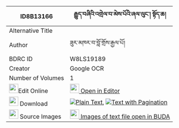 |ID8B13166|རྒྱུད་བཞིའི་འགྲེལ་བ་མེས་པོའི་ཞལ་ལུང་། སྟོད་ཆ། 
| --- | --- 
|Alternative Title |
|Author| ཟུར་མཁར་བ་བློ་གྲོས་རྒྱལ་པོ།
|BDRC ID | W8LS19189
|Creator | Google OCR
|Number of Volumes| 1
|<img width="25" src="https://img.icons8.com/color/25/000000/edit-property.png">Edit Online| [<img width="25" src="https://avatars.githubusercontent.com/u/45091458?s=200&v=4"> Open in Editor](http://editor.openpecha.org/ID8B13166)
|<img width="25" src="https://img.icons8.com/fluent/48/000000/download-2.png"/>  Download | [![](https://img.icons8.com/color/20/000000/txt.png)Plain Text](https://github.com/Openpecha/ID8B13166/releases/download/v1/gyu_shyi_i_drelwa_mepo_i_shyal_plain_ID8B13166.zip), [![](https://img.icons8.com/color/20/000000/txt.png)Text with Pagination](https://github.com/Openpecha/ID8B13166/releases/download/v1/gyu_shyi_i_drelwa_mepo_i_shyal_pages_ID8B13166.zip)
|<img width="25" src="https://img.icons8.com/plasticine/100/000000/pictures-folder.png"/>  Source Images | [<img width="25" src="https://library.bdrc.io/icons/BUDA-small.svg"> Images of text file open in BUDA](https://library.bdrc.io/show/bdr:W8LS19189)
